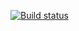 [![Build status](https://ci.appveyor.com/api/projects/status/5cil4a23wpjeupkl?svg=true)](https://ci.appveyor.com/project/mrmik78/testapi-ci)
